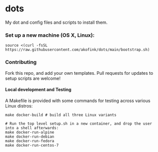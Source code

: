 dots
====

My dot and config files and scripts to install them.

### Set up a new machine (OS X, Linux):

```
source <(curl -fsSL https://raw.githubusercontent.com/akofink/dots/main/bootstrap.sh)
```

### Contributing

Fork this repo, and add your own templates. Pull requests for updates to setup scripts are welcome!

#### Local development and Testing

A Makefile is provided with some commands for testing across various Linux distros:

```
make docker-build # build all three Linux variants

# Run the top level setup.sh in a new container, and drop the user into a shell afterwards:
make docker-run-alpine
make docker-run-debian
make docker-run-fedora
make docker-run-centos-7
```


